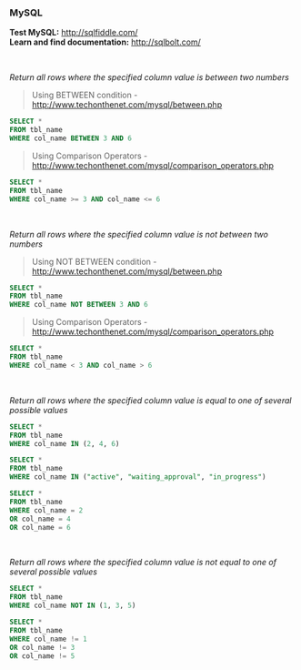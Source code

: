 ### MySQL

**Test MySQL:** http://sqlfiddle.com/<br>
**Learn and find documentation:** http://sqlbolt.com/<br>

<br>

*Return all rows where the specified column value is between two numbers*

> Using BETWEEN condition - http://www.techonthenet.com/mysql/between.php
```sql
SELECT *
FROM tbl_name
WHERE col_name BETWEEN 3 AND 6
```

> Using Comparison Operators - http://www.techonthenet.com/mysql/comparison_operators.php
```sql
SELECT *
FROM tbl_name
WHERE col_name >= 3 AND col_name <= 6
```

<br>

*Return all rows where the specified column value is not between two numbers*
> Using NOT BETWEEN condition - http://www.techonthenet.com/mysql/between.php
```sql
SELECT *
FROM tbl_name
WHERE col_name NOT BETWEEN 3 AND 6
```

> Using Comparison Operators - http://www.techonthenet.com/mysql/comparison_operators.php
```sql
SELECT *
FROM tbl_name
WHERE col_name < 3 AND col_name > 6
```

<br>

*Return all rows where the specified column value is equal to one of several possible values*
```sql
SELECT *
FROM tbl_name
WHERE col_name IN (2, 4, 6)

SELECT *
FROM tbl_name
WHERE col_name IN ("active", "waiting_approval", "in_progress")
```

```sql
SELECT *
FROM tbl_name
WHERE col_name = 2
OR col_name = 4
OR col_name = 6 
```

<br>

*Return all rows where the specified column value is not equal to one of several possible values*
```sql
SELECT *
FROM tbl_name
WHERE col_name NOT IN (1, 3, 5)
```

```sql
SELECT *
FROM tbl_name
WHERE col_name != 1
OR col_name != 3
OR col_name != 5 
```

<br>
